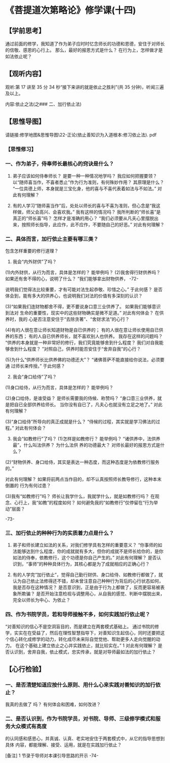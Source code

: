 
# 《菩提道次第略论》修学课(十四)

## 【学前思考】

通过前面的修学，我知道了作为弟子应时时忆念师长的功德和恩德，安住于对师长的信敬、感恩的心行上。
那么，最好的报恩方式是什么？
在行为上，怎样做才是如法依止呢？

## 【观听内容】

观听:第 17 讲至 35 分 34 秒“接下来讲的就是依止之胜利”(共 35 分钟)，听闻三遍及以上。

内容:依止之法(之### 二、加行依止法)

## 【思惟导图】

请链接:修学地图&思惟导图\22-正论(依止善知识为入道根本:修习依止法). pdf

### 【思惟修习】

### 一、作为弟子，侍奉师长最核心的窍诀是什么？

1. 弟子应该如何侍奉师长？
   是要一种一种情况地学吗？
   我应如何把握要领？
   以“随师喜当作，不喜者悉止”作为行为准则，有何殊妙作用？
   其原理是什么？
   “一位具德上师，本身就是三宝化身，他的喜与不喜代表着如法与不如法。”
   对此有何理解？

2. 有的人学习“随师喜当作”后，处处以师长的喜与不喜为准则，但心念是“我这样做，师父会高兴、会喜欢我。”
   我有这样的情况吗？
   我所判断的“师长喜”是真正的“师长喜”吗？
   怎样才是准确的用心？
   “我们必须要从凡夫心里摆脱出来，按照师长指导，此应作，此不应作，不要随自己的好恶。”
   对此有何理解？

### 二、具体而言，加行依止主要有哪三类？

包含怎样重要的修行道理？

1. 我会“内外财供”了吗？

(1)内外财供，从行为而言，具体是怎样的？
能举例吗？
(2)我舍得行财供养吗？
如果还有舍不得的心，说明了什么？
“我们能够拿出财物供养，
-72-

说明我们觉得法比较重要，才有可能对法生起恭敬、珍惜之心。”
于此何感？
是否体会到，能有多大的供养心，也说明我们对法的价值有多深刻的认识？

(3)“如果我们连财物都舍不得，更不要说身口意三业供养了。
如果我们能够意识到法对
生命的重要性，现实中的这些财物确实是微不足道。”
对此有何体会？
在供养时，我的
心是否注意安住于“去除贪著”、“舍财求法”的心行？

(4)有的人很在意让师长知道财物是自已供养的；
有的人很在意让师长使用自已供养的东西；
有的人自已供养师长，就不喜欢别人也供养。
我存在这样的问题吗？
“供养的本身就是一种非常好的修行，我们究竟能够舍到什么程度？
我们对自我能够舍到什么程度？
”对照自己，供养时能否安住于“舍弃自我”的心行？

(5)为什么“供养师长比供养佛的功德还大”？
“诸佛菩萨不能直接给你说法，必须要通
过师长来传授。”
于此何感？

2. 我会“身口给侍”了吗？

(1)身口给侍，从行为而言，具体是怎样的？
能举例吗？

(2)身口给侍，是谁受益？
是师长需要我的侍候、称赞吗？
“身口意三业供养，就是把自已全部供养给师长。
当你没有自已了，凡夫心也就没有立足之地了。”
对此有何理解？

(3)“身口给侍”所导向的真正成就是什么？
“侍候的过程，其实就是学习佛法的过程。”
对此有何体会？

3. 我会“如教修行”了吗？
   (1)怎样是如教修行？
   能举例吗？
   “诸供养中，法供养最”，什么叫法供养？
   为什么法供
   养的功德最大？
   对师长最好的报恩方式是什么？

(2)“财物供养、身口给侍，其实是表达一种态度，而这种态度是为依教修行服务的。”

对此有何理解？
如果将前两点当作目的，却不认真按照师长教导修行，这种本末倒置的
行为有何过患？

(3)我有“如教修行”吗？
师长让我学什么，我就学什么，就是如教修行吗？
在观念、心行上，我“如教”的程度如何？
如何避免我的“如教修行”仅停留在“行为举动”层面？

-73-

### 三、加行依止的种种行为的实质着力点是什么？

1. 弟子和师长建立如法的关系，对我们修学具有怎样的重要意义？
   “你事师的如法能够达到什么程度，你的成就就有多大，但你的成就不是师长给你的，是你如法的侍奉，依教修行，这个功德是你自己产生的。”
   对此有何理解？
   是否认识到，“事师”的种种具体行为，其核心都是为了成就相应的正确心行？

2. 有的人学完“加行依止”，觉得自己勤行财供、身口给侍、如教修行都做了，就认为自己依止法修得还不错，却未曾注意自己种种行为背后的心行状态如何，我是否存在这种情况？
   是否意识到，正是由于行为上都做了，反而更容易被表象所欺骗？
   是否开始注意检视与调整用心，从自我的感觉、判断中摆脱出来，完全以师长为中心、为依止？

### 四、作为书院学员，若和导师接触不多，如何实践加行依止呢？

“对善知识的信心不是空洞盲目的，而是建立在两套模式基础上。
通过书院的修学，实实在在受益了，然后在理性智慧指导下，对善知识生起信心，同时还要把这个信心转化成修学的动力，转化成尽未来际自觉觉他、帮助更多人走向觉醒的动力。
在这个基础上建立依止之心并实践依止，就比较实在。”
1 对此有何理解？
是否认识到，舍弃自我，依止模式，忠实传承，就是对导师最如法的加行依止？

## 【心行检验】

### 一、是否清楚知道应按什么原则、用什么心来实践对善知识的加行依止？

我真的去做了
吗？
有何体会和困难，如何改进？

### 二、是否认识到，作为书院学员，对书院、导师、三级修学模式和服务大众模式有高度

的认同感和感恩心，并真诚、认真、老实地安住于两套模式中，从它的指导思想到具体
内容，都能理解、接受、运用，就是在实践加行依止？

[备注]
1 节录于导师对本课引导思路的开示
-74-